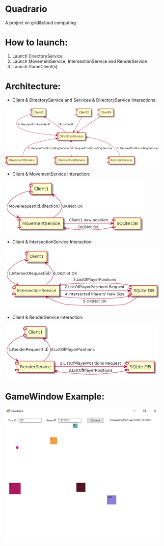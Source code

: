 # Quadrario
A project on grid&cloud computing

# **How to launch:**
1. Launch DirectoryService
2. Launch MovementService, IntersectionService and RenderService
3. Launch GameClient(s)

# **Architecture:**

- Client & DirectoryService and Services & DirectoryService Interactions:

![](https://github.com/polinalester/Quadrario/blob/master/uml1.png)



- Client & MovementService Interaction:

![](https://github.com/polinalester/Quadrario/blob/master/uml2.png)



- Client & IntersectionService Interaction:

![](https://github.com/polinalester/Quadrario/blob/master/uml3.png)



- Client & RenderService Interaction:

![](https://github.com/polinalester/Quadrario/blob/master/uml4.png)


# **GameWindow Example:**

![](https://github.com/polinalester/Quadrario/blob/master/gameExample.png)
